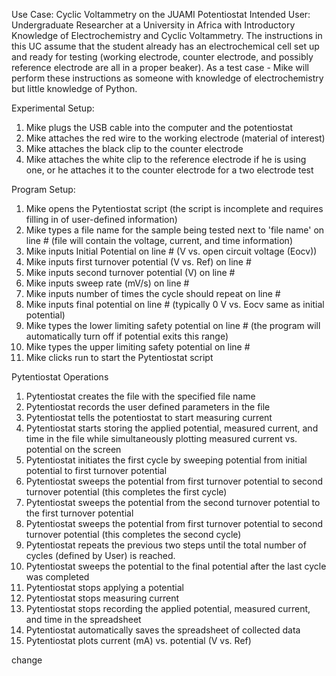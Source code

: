 Use Case: Cyclic Voltammetry on the JUAMI Potentiostat
Intended User: Undergraduate Researcher at a University in Africa with Introductory Knowledge of Electrochemistry and Cyclic Voltammetry. The instructions in this UC assume that the student already has an electrochemical cell set up and ready for testing (working electrode, counter electrode, and possibly reference electrode are all in a proper beaker).
As a test case - Mike will perform these instructions as someone with knowledge of electrochemistry but little knowledge of Python.

Experimental Setup:

1. Mike plugs the USB cable into the computer and the potentiostat
1. Mike attaches the red wire to the working electrode (material of interest)
1. Mike attaches the black clip to the counter electrode
1. Mike attaches the white clip to the reference electrode if he is using one, or he attaches it to the counter electrode for a two electrode test

Program Setup:
1. Mike opens the Pytentiostat script (the script is incomplete and requires filling in of user-defined information)
1. Mike types a file name for the sample being tested next to 'file name' on line # (file will contain the voltage, current, and time information)
1. Mike inputs Initial Potential on line # (V vs. open circuit voltage (Eocv))
1. Mike inputs first turnover potential (V vs. Ref) on line #
1. Mike inputs second turnover potential (V) on line #
1. Mike inputs sweep rate (mV/s) on line #
1. Mike inputs number of times the cycle should repeat on line #
1. Mike inputs final potential on line # (typically 0 V vs. Eocv same as initial potential)
1. Mike types the lower limiting safety potential on line # (the program will automatically turn off if potential exits this range)
1. Mike types the upper limiting safety potential on line #
1. Mike clicks run to start the Pytentiostat script

Pytentiostat Operations
1. Pytentiostat creates the file with the specified file name
1. Pytentiostat records the user defined parameters in the file
1. Pytentiostat tells the potentiostat to start measuring current
1. Pytentiostat starts storing the applied potential, measured current, and time in the file while simultaneously plotting measured current vs. potential on the screen
1. Pytentiostat initiates the first cycle by sweeping potential from initial potential to first turnover potential
1. Pytentiostat sweeps the potential from first turnover potential to second turnover potential (this completes the first cycle)
1. Pytentiostat sweeps the potential from the second turnover potential to the first turnover potential
1. Pytentiostat sweeps the potential from first turnover potential to second turnover potential (this completes the second cycle)
1. Pytentiostat repeats the previous two steps until the total number of cycles (defined by User) is reached.
1. Pytentiostat sweeps the potential to the final potential after the last cycle was completed
1. Pytentiostat stops applying a potential
1. Pytentiostat stops measuring current
1. Pytentiostat stops recording the applied potential, measured current, and time in the spreadsheet
1. Pytentiostat automatically saves the spreadsheet of collected data
1. Pytentiostat plots current (mA) vs. potential (V vs. Ref)

change